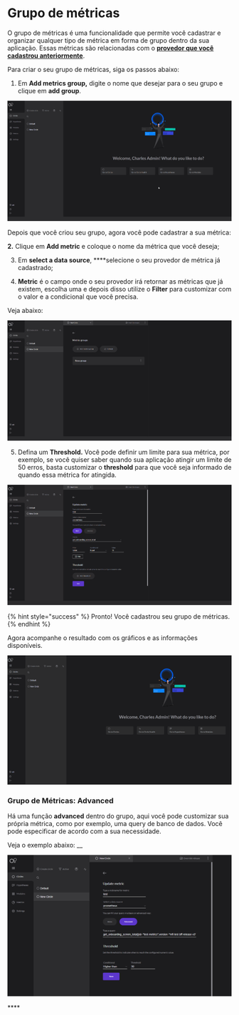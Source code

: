 # Grupo de métricas

O grupo de métricas é uma funcionalidade que permite você cadastrar e organizar qualquer tipo de métrica em forma de grupo dentro da sua aplicação. Essas métricas são relacionadas com o [**provedor que você cadastrou anteriormente**](provedor-metrica.md). 

Para criar o seu grupo de métricas, siga os passos abaixo:

1. Em **Add metrics group,** digite o nome que desejar para o seu grupo e clique em **add group**. 

![](../../.gitbook/assets/criacaogroup.gif)

Depois que você criou seu grupo, agora você pode cadastrar a sua métrica:

   ****2**.** Clique em **Add metric** e coloque o nome da métrica que você deseja;

  3. Em **select a data source**, ****selecione o seu provedor de métrica já cadastrado;

 4. **Metric** é o campo onde o seu provedor irá retornar as métricas que já existem, escolha uma e depois disso utilize o **Filter** para customizar com o valor e a condicional que você precisa. 

Veja abaixo: 

![](../../.gitbook/assets/metric+filter.gif)

5.  Defina um **Threshold.** Você pode definir um limite para sua métrica, por exemplo, se você quiser saber quando sua aplicação atingir um limite de 50 erros, basta customizar o **threshold**  para que você seja informado de quando essa métrica for atingida. 

![](../../.gitbook/assets/threshold.gif)

{% hint style="success" %}
Pronto! Você cadastrou seu grupo de métricas. 
{% endhint %}

Agora acompanhe o resultado com os gráficos e as informações disponíveis. 

![](../../.gitbook/assets/graficos.gif)

### **Grupo de Métricas: Advanced** 

Há uma função **advanced** dentro do grupo, aqui você pode customizar sua própria métrica, como por exemplo, uma query de banco de dados. Você pode especificar de acordo com a sua necessidade.

Veja o exemplo abaixo: __

![](../../.gitbook/assets/advanced.png)

\*\*\*\*

